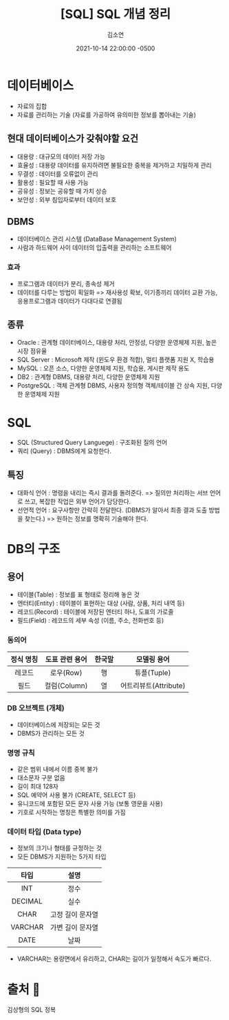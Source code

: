 ﻿---
title: "[SQL] SQL 개념 정리"
author: "김소연"
date: 2021-10-14 22:00:00 -0500
categories: [Study, Programming]
tags: [SQL]
published: false
---

# 데이터베이스
- 자료의 집합
- 자료를 관리하는 기술 (자료를 가공하여 유의미한 정보를 뽑아내는 기술)

## 현대 데이터베이스가 갖춰야할 요건
- 대용량 : 대규모의 데이터 저장 가능
- 효율성 : 대용량 데이터를 유지하려면 불필요한 중복을 제거하고 치밀하게 관리
- 무결성 : 데이터를 오류없이 관리
- 활용성 : 필요할 때 사용 가능
- 공유성 : 정보는 공유할 때 가치 상승
- 보안성 : 외부 침입자로부터 데이터 보호

## DBMS
- 데이터베이스 관리 시스템 (DataBase Management System)
- 사람과 하드웨어 사이 데이터의 입출력을 관리하는 소프트웨어
### 효과
- 프로그램과 데이터가 분리, 종속성 제거
- 데이터를 다루는 방법이 획일화 => 재사용성 확보, 이기종끼리 데이터 교환 가능, 응용프로그램과 데이터가 다대다로 연결됨

## 종류
- Oracle : 관계형 데이터베이스, 대용량 처리, 안정성, 다양한 운영체제 지원, 높은 시장 점유율
- SQL Server : Microsoft 제작 (윈도우 환경 적합), 멀티 플랫폼 지원 X, 학습용
- MySQL : 오픈 소스, 다양한 운영체제 지원, 학습용, 게시판 제작 용도
- DB2 : 관계형 DBMS, 대용량 처리, 다양한 운영체제 지원
- PostgreSQL : 객체 관계형 DBMS, 사용자 정의형 객체/테이블 간 상속 지원, 다양한 운영체제 지원

# SQL
- SQL (Structured Query Languege) : 구조화된 질의 언어
- 쿼리 (Query) : DBMS에게 요청한다.

## 특징
- 대화식 언어 : 명령을 내리는 즉시 결과를 돌려준다. 
 => 질의만 처리하는 서브 언어로 쓰고, 복잡한 작업은 외부 언어가 담당한다.
- 선언적 언어 : 요구사항만 간략히 전달한다. (DBMS가 알아서 최종 결과 도출 방법을 찾는다.)
 => 원하는 정보를 명확히 기술해야 한다.

# DB의 구조
## 용어

- 테이블(Table) : 정보를 표 형태로 정리해 놓은 것
- 엔터티(Entity) : 테이블이 표현하는 대상 (사람, 상품, 처리 내역 등)
- 레코드(Record) : 테이블에 저장된 엔터티 하나, 도표의 가로줄
- 필드(Field) : 레코드의 세부 속성 (이름, 주소, 전화번호 등)

### 동의어

| 정식 명칭 | 도표 관련 용어 | 한국말 |      모델링 용어      |
| :-------: | :------------: | :----: | :-------------------: |
|  레코드   |   로우(Row)    |   행   |      튜플(Tuple)      |
|   필드    |  컬럼(Column)  |   열   | 어트리뷰트(Attribute) |

### DB 오브젝트 (개체)

- 데이터베이스에 저장되는 모든 것
- DBMS가 관리하는 모든 것

### 명명 규칙

- 같은 범위 내에서 이름 중복 불가
- 대소문자 구분 없음
- 길이 최대 128자
- SQL 예약어 사용 불가 (CREATE, SELECT 등)
- 유니코드에 포함된 모든 문자 사용 가능 (보통 영문을 사용)
- 기호로 시작하는 명칭은 특별한 의미를 가짐

### 데이터 타입 (Data type)
- 정보의 크기나 형태를 규정하는 것
- 모든 DBMS가 지원하는 5가지 타입

|  타입   |       설명       |
| :-----: | :--------------: |
|   INT   |       정수       |
| DECIMAL |       실수       |
|  CHAR   | 고정 길이 문자열 |
| VARCHAR | 가변 길이 문자열 |
|  DATE   |       날짜       |

* VARCHAR는 용량면에서 유리하고, CHAR는 길이가 일정해서 속도가 빠르다.




# 출처 📎

김상형의 SQL 정복
